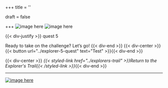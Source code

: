 +++
title = ''

draft = false

+++
![image here](../images/explorer-5.png#center)
![image here](../images/archive.png#center)

{{< div-justify >}}
quest 5

Ready to take on the challenge? Let’s go!
{{< div-end >}}
{{< div-center >}}{{< button url="../explorer-5-quest" text="Test" >}}{{< div-end >}}

{{< div-center >}}
*{{< styled-link href="../explorers-trail" >}}Return to the Explorer's Trail{{< /styled-link >}}*{{< div-end >}}

___


[![image here](../images/lost-icon.png#center)](../lost)